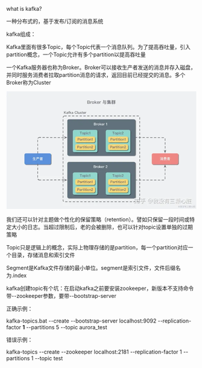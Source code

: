 what is kafka?

一种分布式的，基于发布/订阅的消息系统

kafka组成：

Kafka里面有很多Topic，每个Topic代表一个消息队列。为了提高吞吐量，引入partition概念，一个Topic允许有多个partition以提高吞吐量

一个Kafka服务器也称为Broker。Broker可以接收生产者发送的消息并存入磁盘，并同时服务消费者拉取partition消息的请求，返回目前已经提交的消息。多个Broker称为Cluster

![kafka cluster](assets/kafka_cluster.jpg)

我们还可以针对主题做个性化的保留策略（retention）。譬如只保留一段时间或特定大小的日志。当超过限制后，老的会被删除，也可以针对topic设置单独的过期策略

Topic只是逻辑上的概念，实际上物理存储的是partition，每一个partition对应一个目录，存储消息和索引文件

Segment是Kafka文件存储的最小单位。segment是索引文件，文件后缀名为.index


kafka创建topic有个坑：在启动kafka之前要安装zookeeper，新版本不支持命令带--zookeeper参数，要带--bootstrap-server

正确示例：

kafka-topics.bat --create --bootstrap-server localhost:9092 --replication-factor **1** --partitions 5 --topic aurora\_test

错误示例：

kafka-topics --create --zookeeper localhost:2181 --replication-factor 1 --partitions 1 --topic test
